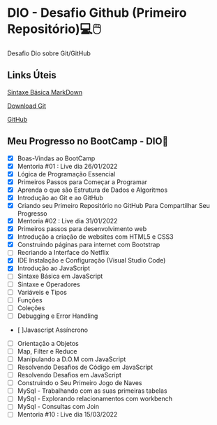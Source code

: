 #  DIO - Desafio Github (Primeiro Repositório):computer::computer_mouse:
Desafio Dio sobre Git/GitHub
## Links Úteis
[Sintaxe Básica MarkDown](https://www.markdownguide.org/basic-syntax/)

[Download Git](https://git-scm.com/downloads)

[GitHub](https://github.com/)

## Meu Progresso no BootCamp - DIO:information_desk_person:

- [x] Boas-Vindas ao BootCamp
- [x] Mentoria #01 : Live dia 26/01/2022
- [x] Lógica de Programação Essencial
- [x] Primeiros Passos para Começar a Programar 
- [x] Aprenda o que são Estrutura de Dados e Algoritmos
- [x] Introdução ao Git e ao GitHub
- [x] Criando seu Primeiro Repositório no GitHub Para Compartilhar Seu Progresso
- [x] Mentoria #02 : Live dia 31/01/2022
- [x] Primeiros passos para desenvolvimento web
- [x] Introdução a criação de websites com HTML5 e CSS3
- [x] Construindo páginas para internet com Bootstrap
- [  ] Recriando a Interface do Netflix 
- [x] IDE Instalação e Configuração (Visual Studio Code)
- [x] Introdução ao JavaScript
- [  ] Sintaxe Básica em JavaScript
- [  ] Sintaxe e Operadores
- [  ] Variáveis e Tipos
- [  ] Funções
- [  ] Coleções
- [  ] Debugging e Error Handling
- [  ]Javascript Assíncrono
- [  ] Orientação a Objetos
- [  ] Map, Filter e Reduce
- [  ] Manipulando a D.O.M com JavaScript
- [  ] Resolvendo Desafios de Código em JavaScript
- [  ] Resolvendo Desafios em JavaScript
- [  ] Construindo o Seu Primeiro Jogo de Naves
- [  ] MySql - Trabalhando com as suas primeiras tabelas
- [  ] MySql - Explorando relacionamentos com workbench
- [  ] MySql - Consultas com Join
- [  ] Mentoria #10 : Live dia 15/03/2022
